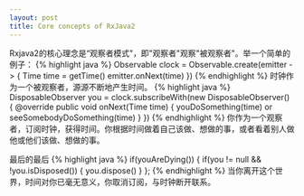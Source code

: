 ```yaml
---
layout: post
title: Core concepts of RxJava2
---
```

Rxjava2的核心理念是“观察者模式"，即"观察者"观察"被观察者"。举一个简单的例子：
{% highlight java %}
Observable<Time> clock =
        Observable.create(emitter -> {
            Time time = getTime()
            emitter.onNext(time)
})
{% endhighlight %}
时钟作为一个被观察者，源源不断地产生时间。
{% highlight java %}
DisposableObserver<Time> you =
        clock.subscribeWith(new
                DisposableObserver<Time>() {
                    @override
                    public void onNext(Time time) {
                        youDoSomething(time) or
                        seeSomebodyDoSomething(time)
                    }
})
{% endhighlight %}
你作为一个观察者，订阅时钟，获得时间。你根据时间做着自己该做、想做的事，或者看着别人做他或他们该做、想做的事。

最后的最后
{% highlight java %}
if(youAreDying()) {
    if(you != null && !you.isDisposed()) {
        you.dispose()
    }
};
{% endhighlight %}
当你离开这个世界，时间对你已毫无意义，你取消订阅，与时钟断开联系。
